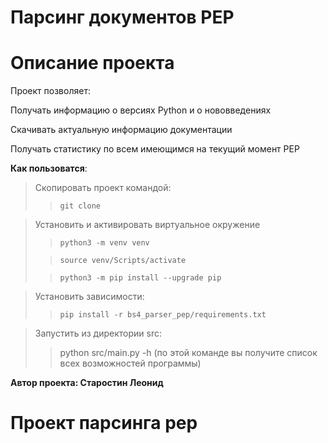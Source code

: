 # Парсинг документов PEP
# Описание проекта
Проект позволяет:

Получать информацию о версиях Python и о нововведениях

Скачивать актуальную информацию документации

Получать статистику по всем имеющимся на текущий момент PEP

**Как пользоватся**:
>Скопировать проект командой: 
>> `git clone`

>Установить и активировать виртуальное окружение
>>`python3 -m venv venv`
> 
>>`source venv/Scripts/activate`
> 
>>`python3 -m pip install --upgrade pip`
 
>Установить зависимости:
>> `pip install -r bs4_parser_pep/requirements.txt`


>Запустить из директории src:
>> python src/main.py -h (по этой команде вы получите список всех возможностей программы)

**Автор проекта: Старостин Леонид** 
# Проект парсинга pep
